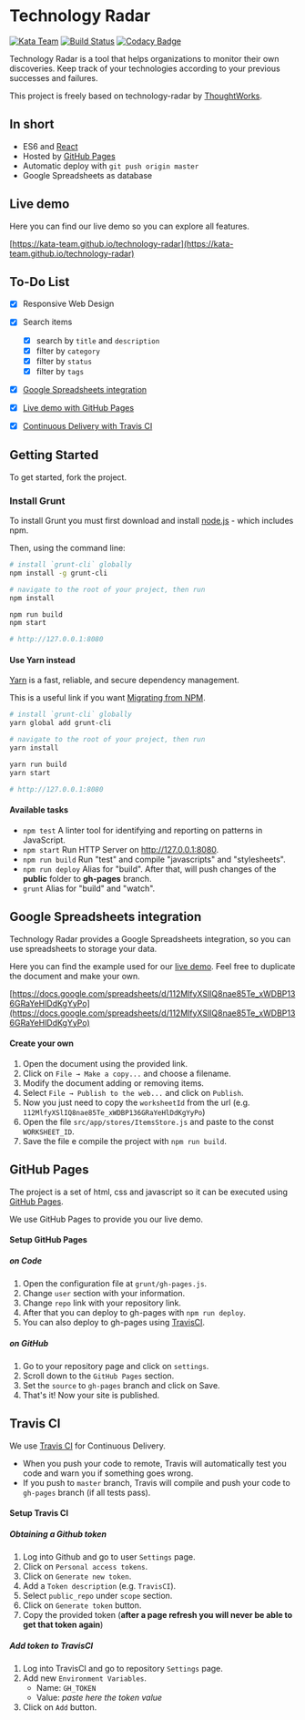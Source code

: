 Technology Radar
================

[![Kata Team](https://img.shields.io/badge/-kata--team-lightgrey.svg?logo=data:image/png;base64,iVBORw0KGgoAAAANSUhEUgAAABkAAAAZCAMAAADzN3VRAAAACXBIWXMAAAsTAAALEwEAmpwYAAAAB3RJTUUH4QcbDCklIqzcwQAAADNQTFRFAAAA%2F%2F%2F%2F%2F%2F%2F%2F%2F%2F%2F%2F%2F%2F%2F%2F%2F%2F%2F%2F%2F%2F%2F%2F%2F%2F%2F%2F%2F%2F%2F%2F%2F%2F%2F%2F%2F%2F%2F%2F%2F%2F%2F%2F%2F%2F%2F%2F%2F%2F%2F%2F%2F%2F%2F%2F%2F%2F%2F%2F%2F%2F%2F%2Ft5XiggAAABB0Uk5TABAgMEBQYHCAj5%2Bvv8%2Ff7yMagooAAAABYktHRBCVsg0sAAAAkklEQVQYGZXBQRKDIBBFwa%2BOCAiZd%2F%2FThhjL0tRs0q1%2FFRRaG12BzSFP%2BpF8qUDSwfKij7U0qBVI%2BoKutTUHeupA1QnIHNrG0Ceddr58Kww%2B67JxqJ3BF910Lq9Zd41L0UPjkvSQ%2BHCGWU8FqA1w%2FbI8qQG7Ii8gK7AwmALGMClgDIoYgyKG56yIURQzVsUqprs3668Kl2V3gwgAAAAASUVORK5CYII%3D)](https://github.com/kata-team)
[![Build Status](https://travis-ci.org/kata-team/technology-radar.svg?branch=master)](https://travis-ci.org/kata-team/technology-radar)
[![Codacy Badge](https://api.codacy.com/project/badge/Grade/b569c34b3b5d4b7db2fe54d808a0323b)](https://www.codacy.com/app/kata-team/technology-radar?utm_source=github.com&amp;utm_medium=referral&amp;utm_content=kata-team/technology-radar&amp;utm_campaign=Badge_Grade)

Technology Radar is a tool that helps organizations to monitor their own discoveries.
Keep track of your technologies according to your previous successes and failures.

This project is freely based on technology-radar by [ThoughtWorks](https://www.thoughtworks.com/radar).

In short
--------

- ES6 and [React](https://facebook.github.io/react/)
- Hosted by [GitHub Pages](https://pages.github.com/)
- Automatic deploy with `git push origin master`
- Google Spreadsheets as database


Live demo
---------

Here you can find our live demo so you can explore all features.

[https://kata-team.github.io/technology-radar](https://kata-team.github.io/technology-radar)


To-Do List
----------

- [x] Responsive Web Design
- [x] Search items
    - [x] search by `title` and `description`
    - [x] filter by `category`
    - [x] filter by `status`
    - [x] filter by `tags`
- [x] [Google Spreadsheets integration](#google-spreadsheets-integration)
- [x] [Live demo with GitHub Pages](#github-pages)
- [x] [Continuous Delivery with Travis CI](#travis-ci)


Getting Started
---------------

To get started, fork the project.

### Install Grunt

To install Grunt you must first download and install [node.js](https://nodejs.org/) - which includes npm.

Then, using the command line:

```sh
# install `grunt-cli` globally
npm install -g grunt-cli

# navigate to the root of your project, then run
npm install

npm run build
npm start

# http://127.0.0.1:8080
```

#### Use Yarn instead

[Yarn](https://yarnpkg.com/lang/en/) is a fast, reliable, and secure dependency management.

This is a useful link if you want [Migrating from NPM](https://yarnpkg.com/lang/en/docs/migrating-from-npm/).

```sh
# install `grunt-cli` globally
yarn global add grunt-cli

# navigate to the root of your project, then run
yarn install

yarn run build
yarn start

# http://127.0.0.1:8080
```

#### Available tasks

* `npm test`          A linter tool for identifying and reporting on patterns in JavaScript.
* `npm start`         Run HTTP Server on http://127.0.0.1:8080.
* `npm run build`     Run "test" and compile "javascripts" and "stylesheets".
* `npm run deploy`    Alias for "build". After that, will push changes of the **public** folder to **gh-pages** branch.
* `grunt`             Alias for "build" and "watch".


## Google Spreadsheets integration

Technology Radar provides a Google Spreadsheets integration, so you can use spreadsheets to storage your data.

Here you can find the example used for our [live demo](#live-demo). Feel free to duplicate the document and make your own.

[https://docs.google.com/spreadsheets/d/112MlfyXSlIQ8nae85Te_xWDBP136GRaYeHlDdKgYyPo](https://docs.google.com/spreadsheets/d/112MlfyXSlIQ8nae85Te_xWDBP136GRaYeHlDdKgYyPo)

#### Create your own

1. Open the document using the provided link.
1. Click on `File → Make a copy...` and choose a filename.
1. Modify the document adding or removing items.
1. Select `File → Publish to the web...` and click on `Publish`.
1. Now you just need to copy the `worksheetId` from the url (e.g. `112MlfyXSlIQ8nae85Te_xWDBP136GRaYeHlDdKgYyPo`)
1. Open the file `src/app/stores/ItemsStore.js` and paste to the const `WORKSHEET_ID`.
1. Save the file e compile the project with `npm run build`.


## GitHub Pages

The project is a set of html, css and javascript so it can be executed using [GitHub Pages](https://pages.github.com/).

We use GitHub Pages to provide you our live demo.

#### Setup GitHub Pages

##### on Code

1. Open the configuration file at `grunt/gh-pages.js`.
1. Change `user` section with your information.
1. Change `repo` link with your repository link.
1. After that you can deploy to gh-pages with `npm run deploy`.
1. You can also deploy to gh-pages using [TravisCI](#travis-ci).

##### on GitHub

1. Go to your repository page and click on `settings`.
1. Scroll down to the `GitHub Pages` section.
1. Set the `source` to `gh-pages` branch and click on Save.
1. That's it! Now your site is published.


## Travis CI

We use [Travis CI](https://travis-ci.org/kata-team/technology-radar) for Continuous Delivery.

- When you push your code to remote, Travis will automatically test you code and warn you if something goes wrong.
- If you push to `master` branch, Travis will compile and push your code to `gh-pages` branch (if all tests pass).

#### Setup Travis CI

##### Obtaining a Github token

1. Log into Github and go to user `Settings` page.
1. Click on `Personal access tokens`.
1. Click on `Generate new token`.
1. Add a `Token description` (e.g. `TravisCI`).
1. Select `public_repo` under `scope` section.
1. Click on `Generate token` button.
1. Copy the provided token (**after a page refresh you will never be able to get that token again**)

##### Add token to TravisCI

1. Log into TravisCI and go to repository `Settings` page.
1. Add new `Environment Variables`.
   * Name: `GH_TOKEN`
   * Value: *paste here the token value*
1. Click on `Add` button.

